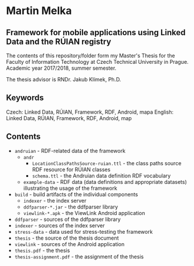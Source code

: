 # Martin Melka
## Framework for mobile applications using Linked Data and the RÚIAN registry

The contents of this repository/folder form my Master's Thesis for the Faculty of Information Technology at Czech Technical University in Prague. Academic year 2017/2018, summer semester.

The thesis advisor is RNDr. Jakub Klímek, Ph.D.

## Keywords
Czech: Linked Data, RÚIAN, Framework, RDF, Android, mapa
English: Linked Data, RÚIAN, Framework, RDF, Android, map

## Contents

- `andruian` - RDF-related data of the framework
  - `andr`
    - `LocationClassPathsSource-ruian.ttl` - the class paths source RDF resource for RÚIAN classes 
    - `schema.ttl` - the Andruian data definition RDF vocabulary
  - `example-data` - RDF data (data definitions and appropriate datasets) illustrating the usage of the framework
- `build` - build artifacts of the individual components
  - `indexer` - the index server
  - `ddfparser-*.jar` - the ddfparser library
  - `viewlink-*.apk` - the ViewLink Android application
- `ddfparser` - sources of the ddfparser library
- `indexer` - sources of the index server
- `stress-data` - data used for stress-testing the framework
- `thesis` - the source of the thesis document
- `viewlink` - sources of the Android application
- `thesis.pdf` - the thesis
- `thesis-assignment.pdf` - the assignment of the thesis
